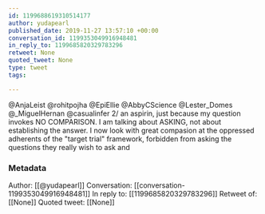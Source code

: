 ```yaml
---
id: 1199688619310514177
author: yudapearl
published_date: 2019-11-27 13:57:10 +00:00
conversation_id: 1199353049916948481
in_reply_to: 1199685820329783296
retweet: None
quoted_tweet: None
type: tweet
tags:

---
```


@AnjaLeist @rohitpojha @EpiEllie @AbbyCScience @Lester_Domes @_MiguelHernan @casualinfer 2/ an aspirin, just because my question invokes NO COMPARISON. I am talking about ASKING, not about establishing the answer. I now look with great compasion at the oppressed adherents of the "target trial" framework, forbidden from asking the questions they really wish to ask and

### Metadata

Author: [[@yudapearl]]
Conversation: [[conversation-1199353049916948481]]
In reply to: [[1199685820329783296]]
Retweet of: [[None]]
Quoted tweet: [[None]]
